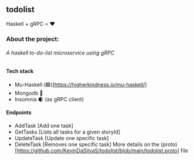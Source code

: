 ## todolist

Haskell + gRPC = ❤️

### About the project:
###### A haskell to-do-list microservice using gRPC

#### Tech stack
   - Mu-Haskell (🟪)[https://higherkindness.io/mu-haskell/]
   - Mongodb 🌿
   - Insomnia 🌒 (as gRPC client)
 
 #### Endpoints
   - AddTask [Add one task]
   - GetTasks [Lists all tasks for a given storyId]
   - UpdateTask [Update one specific task]
   - DeleteTask [Removes one specific task]
More details on the (proto)[https://github.com/KevinDaSilvaS/todolist/blob/main/todolist.proto] file

